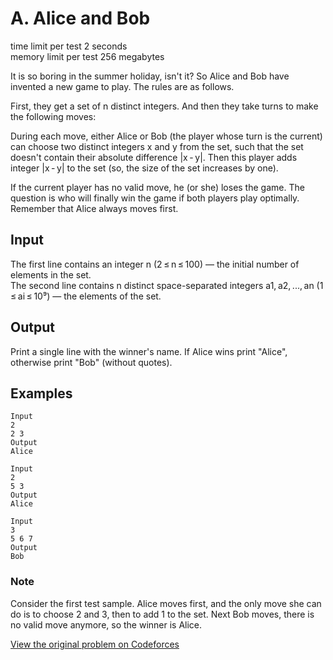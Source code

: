 # A. Alice and Bob

time limit per test 2 seconds  
memory limit per test 256 megabytes  

It is so boring in the summer holiday, isn't it? So Alice and Bob have invented a new game to play. The rules are as follows.  

First, they get a set of n distinct integers. And then they take turns to make the following moves:  

During each move, either Alice or Bob (the player whose turn is the current) can choose two distinct integers x and y from the set, such that the set doesn't contain their absolute difference |x - y|. Then this player adds integer |x - y| to the set (so, the size of the set increases by one).  

If the current player has no valid move, he (or she) loses the game. The question is who will finally win the game if both players play optimally. Remember that Alice always moves first.  

## Input  

The first line contains an integer n (2 ≤ n ≤ 100) — the initial number of elements in the set.  
The second line contains n distinct space-separated integers a1, a2, ..., an (1 ≤ ai ≤ 10⁹) — the elements of the set.  

## Output  

Print a single line with the winner's name. If Alice wins print "Alice", otherwise print "Bob" (without quotes).  

## Examples  

```
Input
2
2 3
Output
Alice

Input
2
5 3
Output
Alice

Input
3
5 6 7
Output
Bob
```

### Note  
Consider the first test sample. Alice moves first, and the only move she can do is to choose 2 and 3, then to add 1 to the set. Next Bob moves, there is no valid move anymore, so the winner is Alice.  

[View the original problem on Codeforces](https://codeforces.com/contest/346/problem/A)

